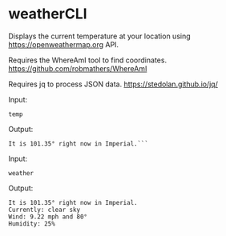 # weatherCLI
Displays the current temperature at your location using https://openweathermap.org API.

Requires the WhereAmI tool to find coordinates. https://github.com/robmathers/WhereAmI

Requires jq to process JSON data. https://stedolan.github.io/jq/

Input:
```
temp
```

Output:
```
It is 101.35° right now in Imperial.```
```

Input:
```
weather
```

Output:
```
It is 101.35° right now in Imperial.
Currently: clear sky
Wind: 9.22 mph and 80°
Humidity: 25%
```
